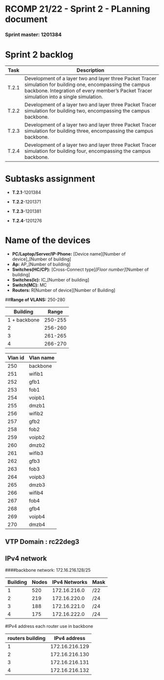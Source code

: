 RCOMP 21/22 - Sprint 2 - PLanning document
===========================================
### Sprint master: 1201384


# Sprint 2 backlog


| Task  | Description  |
|---|---|
|  T.2.1 | Development of a layer two and layer three Packet Tracer simulation for building one, encompassing the campus backbone. Integration of every member’s Packet Tracer simulation into a single simulation.  |
| T.2.2  | Development of a layer two and layer three Packet Tracer simulation for building two, encompassing the campus backbone.  |
|  T.2.3 |  Development of a layer two and layer three Packet Tracer simulation for building three, encompassing the campus backbone. |
| T.2.4  |  Development of a layer two and layer three Packet Tracer simulation for building four, encompassing the campus backbone. |

# Subtasks assignment

* **T.2.1**-1201384

* **T.2.2**-1201371

* **T.2.3**-1201381

* **T.2.4**-1201276



# Name of the devices

* **PC/Laptop/Server/IP-Phone:** [Device name][Number of device]_[Number of building]
* **Ap:** AP_[Number of building]
* **Switches(HC/CP):** [Cross-Connect type]_[Floor number]_[Number of building]
* **Switches(Ic):** IC_[Number of building]
* **Switch(MC):** MC
* **Routers:** R[Number of device][Number of Building]


##**Range of VLANS:** 250-280

| Building  | Range |
|---|---|
| 1 + backbone  | 250-255   |
|  2 |  256-260 |
|  3 |  261-265 |
| 4  |  266-270 |


|  Vlan id | Vlan name  |
|---|---|
| 250  | backbone  |
|  251 | wifib1  |
|  252 |  gfb1  |
| 253  |  fob1 |
| 254  | voipb1  |
| 255  |  dmzb1 |
| 256  | wifib2  |
| 257  |  gfb2 |
| 258  | fob2   |
| 259  | voipb2  |
| 260  | dmzb2  |
| 261  | wifib3  |
|  262 | gfb3  |
| 263  | fob3  |
| 264  | voipb3  |
| 265  | dmzb3  |
| 266  | wifib4  |
|267   | fob4  |
| 268  | gfb4  |
| 269  | voipb4  |
| 270  | dmzb4  |


## VTP Domain : rc22deg3


## IPv4 network

####backbone network: 172.16.216.128/25

| Building  |  Nodes | IPv4 Networks  | Mask  |
|---|---|---|---|
| 1  |  520 |  172.16.216.0 | /22  |
| 2  | 219  |  172.16.220.0 | /24  |
|  3 |   188| 172.16.221.0  | /24  |
|  4 |  175 | 172.16.222.0  |  /24 |



#IPv4 address each router use in backbone

|  routers building | IPv4 address  |
|---|---|
|  1 | 172.16.216.129  |
| 2  | 172.16.216.130  |
|  3 |  172.16.216.131 |
| 4  |  172.16.216.132 |




